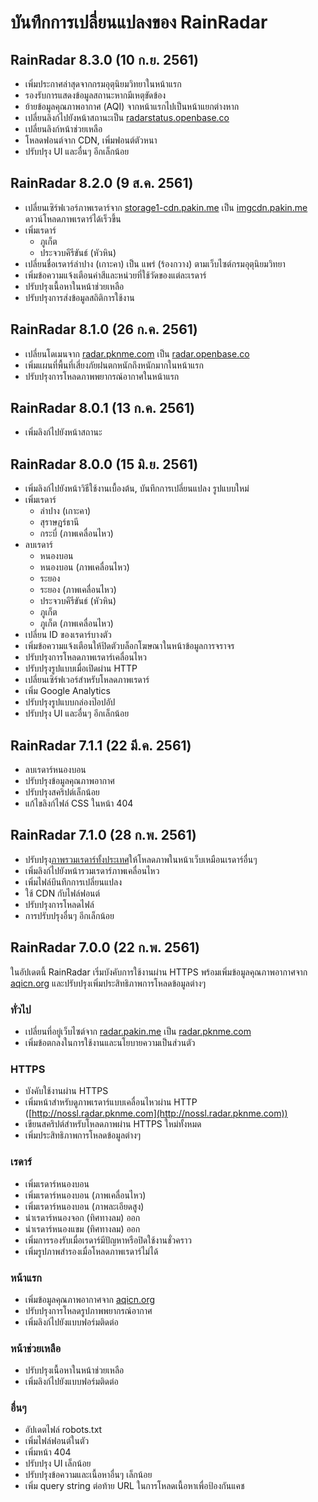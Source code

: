 # บันทึกการเปลี่ยนแปลงของ RainRadar

## RainRadar 8.3.0 (10 ก.ย. 2561)
- เพิ่มประกาศล่าสุดจากกรมอุตุนิยมวิทยาในหน้าแรก
- รองรับการแสดงข้อมูลสถานะหากมีเหตุขัดข้อง
- ย้ายข้อมูลคุณภาพอากาศ (AQI) จากหน้าแรกไปเป็นหน้าแยกต่างหาก
- เปลี่ยนลิงก์ไปยังหน้าสถานะเป็น [radarstatus.openbase.co](https://radarstatus.openbase.co)
- เปลี่ยนลิงก์หน้าช่วยเหลือ
- โหลดฟอนต์จาก CDN, เพิ่มฟอนต์ตัวหนา
- ปรับปรุง UI และอื่นๆ อีกเล็กน้อย

## RainRadar 8.2.0 (9 ส.ค. 2561)
- เปลี่ยนเซิร์ฟเวอร์ภาพเรดาร์จาก [storage1-cdn.pakin.me](https://storage1-cdn.pakin.me) เป็น [imgcdn.pakin.me](https://imgcdn.pakin.me) ดาวน์โหลดภาพเรดาร์ได้เร็วขึ้น
- เพิ่มเรดาร์
  - ภูเก็ต
  - ประจวบคีรีขันธ์ (หัวหิน)
- เปลี่ยนชื่อเรดาร์ลำปาง (เกาะคา) เป็น แพร่ (ร้องกวาง) ตามเว็บไซต์กรมอุตุนิยมวิทยา
- เพิ่มข้อความแจ้งเตือนค่าสีและหน่วยที่ใช้วัดของแต่ละเรดาร์
- ปรับปรุงเนื้อหาในหน้าช่วยเหลือ
- ปรับปรุงการส่งข้อมูลสถิติการใช้งาน

## RainRadar 8.1.0 (26 ก.ค. 2561)
- เปลี่ยนโดเมนจาก [radar.pknme.com](http://radar.pknme.com) เป็น [radar.openbase.co](https://radar.openbase.co/)
- เพิ่มแผนที่พื้นที่เสี่ยงภัยฝนตกหนักถึงหนักมากในหน้าแรก
- ปรับปรุงการโหลดภาพพยากรณ์อากาศในหน้าแรก

## RainRadar 8.0.1 (13 ก.ค. 2561)
- เพิ่มลิงก์ไปยังหน้าสถานะ

## RainRadar 8.0.0 (15 มิ.ย. 2561)
- เพิ่มลิงก์ไปยังหน้าวิธีใช้งานเบื้องต้น, บันทึกการเปลี่ยนแปลง รูปแบบใหม่
- เพิ่มเรดาร์
  - ลำปาง (เกาะคา)
  - สุราษฎร์ธานี
  - กระบี่ (ภาพเคลื่อนไหว)
- ลบเรดาร์
  - หนองบอน
  - หนองบอน (ภาพเคลื่อนไหว)
  - ระยอง
  - ระยอง (ภาพเคลื่อนไหว)
  - ประจวบคีรีขันธ์ (หัวหิน)
  - ภูเก็ต
  - ภูเก็ต (ภาพเคลื่อนไหว)
- เปลี่ยน ID ของเรดาร์บางตัว
- เพิ่มข้อความแจ้งเตือนให้ปิดตัวบล็อกโฆษณาในหน้าข้อมูลการจราจร
- ปรับปรุงการโหลดภาพเรดาร์เคลื่อนไหว
- ปรับปรุงรูปแบบเมื่อเปิดผ่าน HTTP
- เปลี่ยนเซิร์ฟเวอร์สำหรับโหลดภาพเรดาร์
- เพิ่ม Google Analytics
- ปรับปรุงรูปแบบกล่องป๊อปอัป
- ปรับปรุง UI และอื่นๆ อีกเล็กน้อย

## RainRadar 7.1.1 (22 มี.ค. 2561)
- ลบเรดาร์หนองบอน
- ปรับปรุงข้อมูลคุณภาพอากาศ
- ปรับปรุงสคริปต์เล็กน้อย
- แก้ไขลิงก์ไฟล์ CSS ในหน้า 404

## RainRadar 7.1.0 (28 ก.พ. 2561)
- ปรับปรุง[ภาพรวมเรดาร์ทั้งประเทศ](https://radar.pknme.com/#all)ให้โหลดภาพในหน้าเว็บเหมือนเรดาร์อื่นๆ
- เพิ่มลิงก์ไปยังหน้ารวมเรดาร์ภาพเคลื่อนไหว
- เพิ่มไฟล์บึนทึกการเปลี่ยนแปลง
- ใช้ CDN กับไฟล์ฟอนต์
- ปรับปรุงการโหลดไฟล์
- การปรับปรุงอื่นๆ อีกเล็กน้อย

## RainRadar 7.0.0  (22 ก.พ. 2561)

ในอัปเดตนี้ RainRadar เริ่มบังคับการใช้งานผ่าน HTTPS พร้อมเพิ่มข้อมูลคุณภาพอากาศจาก [aqicn.org](http://aqicn.org) และปรับปรุงเพิ่มประสิทธิภาพการโหลดข้อมูลต่างๆ

### ทั่วไป
- เปลี่ยนที่อยู่เว็บไซต์จาก [radar.pakin.me](https://radar.pakin.me) เป็น [radar.pknme.com](https://radar.pknme.com)
- เพิ่มข้อตกลงในการใช้งานและนโยบายความเป็นส่วนตัว

### HTTPS
- บังคับใช้งานผ่าน HTTPS
- เพิ่มหน้าสำหรับดูภาพเรดาร์แบบเคลื่อนไหวผ่าน HTTP ([http://nossl.radar.pknme.com](http://nossl.radar.pknme.com))
- เขียนสคริปต์สำหรับโหลดภาพผ่าน HTTPS ใหม่ทั้งหมด
- เพิ่มประสิทธิภาพการโหลดข้อมูลต่างๆ

### เรดาร์
- เพิ่มเรดาร์หนองบอน
- เพิ่มเรดาร์หนองบอน (ภาพเคลื่อนไหว)
- เพิ่มเรดาร์หนองบอน (ภาพละเอียดสูง)
- นำเรดาร์หนองจอก (ทิศทางลม) ออก
- นำเรดาร์หนองแขม (ทิศทางลม) ออก
- เพิ่มการรองรับเมื่อเรดาร์มีปัญหาหรือปิดใช้งานชั่วคราว
- เพิ่มรูปภาพสำรองเมื่อโหลดภาพเรดาร์ไม่ได้

### หน้าแรก
- เพิ่มข้อมูลคุณภาพอากาศจาก [aqicn.org](http://aqicn.org)
- ปรับปรุงการโหลดรูปภาพพยากรณ์อากาศ
- เพิ่มลิงก์ไปยังแบบฟอร์มติดต่อ

### หน้าช่วยเหลือ
- ปรับปรุงเนื้อหาในหน้าช่วยเหลือ
- เพิ่มลิงก์ไปยังแบบฟอร์มติดต่อ

### อื่นๆ
- อัปเดตไฟล์ robots.txt
- เพิ่มไฟล์ฟอนต์ในตัว
- เพิ่มหน้า 404
- ปรับปรุง UI เล็กน้อย
- ปรับปรุงข้อความและเนื้อหาอื่นๆ เล็กน้อย
- เพิ่ม query string ต่อท้าย URL ในการโหลดเนื้อหาเพื่อป้องกันแคช
